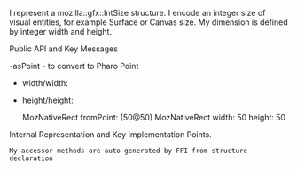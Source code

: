 I represent a mozilla::gfx::IntSize structure.
I encode an integer size of visual entities, for example Surface or Canvas size.
My dimension is defined by integer width and height.

Public API and Key Messages

-asPoint - to convert to Pharo Point
- width/width:
- height/height:

   MozNativeRect fromPoint: (50@50)
   MozNativeRect width: 50 height: 50
 
Internal Representation and Key Implementation Points.

	My accessor methods are auto-generated by FFI from structure declaration